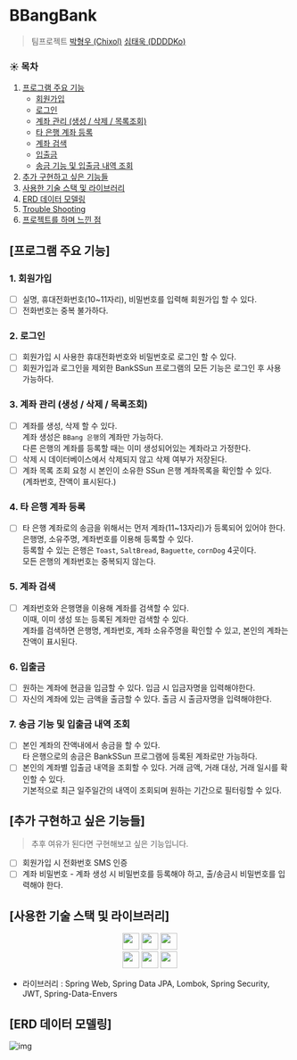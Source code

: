 # BBangBank

> 팀프로젝트
> <a href="https://github.com/Chixol">박형우 (Chixol)</a>
> <a href="https://github.com/DDDDKo">심태욱 (DDDDKo) </a>

### ☀️ 목차

1. [프로그램 주요 기능](#프로그램-주요-기능)
    + [회원가입](#1-회원가입)
    + [로그인](#2-로그인)
    + [계좌 관리 (생성 / 삭제 / 목록조회)](#3-계좌-관리--생성--삭제--목록조회-)
    + [타 은행 계좌 등록](#4-타-은행-계좌-등록)
    + [계좌 검색](#5-계좌-검색)
    + [입출금](#6-입출금)
    + [송금 기능 및 입출금 내역 조회](#7-송금-기능-및-입출금-내역-조회)
2. [추가 구현하고 싶은 기능들](#추가-구현하고-싶은-기능들)
3. [사용한 기술 스택 및 라이브러리](#사용한-기술-스택-및-라이브러리)
4. [ERD 데이터 모델링](#erd-데이터-모델링)
5. [Trouble Shooting](#trouble-shooting)
6. [프로젝트를 하며 느낀 점](#프로젝트를-하며-느낀-점)

## [프로그램 주요 기능]

### 1. 회원가입

- [ ] 실명, 휴대전화번호(10~11자리), 비밀번호를 입력해 회원가입 할 수 있다.
- [ ] 전화번호는 중복 불가하다.

### 2. 로그인

- [ ] 회원가입 시 사용한 휴대전화번호와 비밀번호로 로그인 할 수 있다.
- [ ] 회원가입과 로그인을 제외한 BankSSun 프로그램의 모든 기능은 로그인 후 사용 가능하다.

### 3. 계좌 관리 (생성 / 삭제 / 목록조회)

- [ ] 계좌를 생성, 삭제 할 수 있다.\
  계좌 생성은 `BBang 은행`의 계좌만 가능하다.\
  다른 은행의 계좌를 등록할 때는 이미 생성되어있는 계좌라고 가정한다.
- [ ] 삭제 시 데이터베이스에서 삭제되지 않고 삭제 여부가 저장된다.
- [ ] 계좌 목록 조회 요청 시 본인이 소유한 SSun 은행 계좌목록을 확인할 수 있다.\
  (계좌번호, 잔액이 표시된다.)

### 4. 타 은행 계좌 등록

- [ ] 타 은행 계좌로의 송금을 위해서는 먼저 계좌(11~13자리)가 등록되어 있어야 한다.\
  은행명, 소유주명, 계좌번호를 이용해 등록할 수 있다.\
  등록할 수 있는 은행은 `Toast`, `SaltBread`, `Baguette`, `cornDog` 4곳이다.\
  모든 은행의 계좌번호는 중복되지 않는다.

### 5. 계좌 검색

- [ ] 계좌번호와 은행명을 이용해 계좌를 검색할 수 있다.\
  이때, 이미 생성 또는 등록된 계좌만 검색할 수 있다.\
  계좌를 검색하면 은행명, 계좌번호, 계좌 소유주명을 확인할 수 있고, 본인의 계좌는 잔액이 표시된다.

### 6. 입출금

- [ ] 원하는 계좌에 현금을 입금할 수 있다. 입금 시 입금자명을 입력해야한다.
- [ ] 자신의 계좌에 있는 금액을 출금할 수 있다. 출금 시 출금자명을 입력해야한다.

### 7. 송금 기능 및 입출금 내역 조회

- [ ] 본인 계좌의 잔액내에서 송금을 할 수 있다.\
  타 은행으로의 송금은 BankSSun 프로그램에 등록된 계좌로만 가능하다.
- [ ] 본인의 계좌별 입출금 내역을 조회할 수 있다. 거래 금액, 거래 대상, 거래 일시를 확인할 수 있다.\
  기본적으로 최근 일주일간의 내역이 조회되며 원하는 기간으로 필터링할 수 있다.

## [추가 구현하고 싶은 기능들]

> 추후 여유가 된다면 구현해보고 싶은 기능입니다.

- [ ] 회원가입 시 전화번호 SMS 인증
- [ ] 계좌 비밀번호 - 계좌 생성 시 비밀번호를 등록해야 하고, 출/송금시 비밀번호를 입력해야 한다.

## [사용한 기술 스택 및 라이브러리]

<div align=center> 

<img height="30" src="https://img.shields.io/badge/Spring-6DB33F?style=flat-square&logo=Spring&logoColor=white"/>
<img height="30" src="https://img.shields.io/badge/Java-007396?style=flat-square&logo=java&logoColor=white"/>
<img height="30" src="https://img.shields.io/badge/MySql-4479A1?style=flat-square&logo=mysql&logoColor=white"/>
<br/>
<img height="30" src="https://img.shields.io/badge/Git-F05032?style=flat-square&logo=git&logoColor=white"/>
<img height="30" src="https://img.shields.io/badge/Postman-FF6C37?style=flat-square&logo=Postman&logoColor=white"/>
<img height="30" src="https://img.shields.io/badge/GitHub-black?style=flat-square&logo=GitHub&logoColor=white"/>

</div>

- 라이브러리 : Spring Web, Spring Data JPA, Lombok, Spring Security, JWT, Spring-Data-Envers

## [ERD 데이터 모델링]

![img](./docs/ERD%200730.png)

